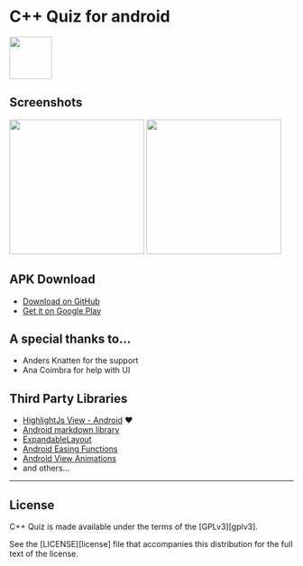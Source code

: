 C++ Quiz for android
====================

<a href="https://play.google.com/store/apps/details?id=com.vsklamm.cppquiz"><img src="https://play.google.com/intl/en_us/badges/images/generic/en_badge_web_generic.png" height="75"></a>

Screenshots
-----------

<img src="https://github.com/vsklamm/CppQuizDroid/blob/master/gfx/app.png" width="239"> <img src="https://github.com/vsklamm/CppQuizDroid/blob/master/gfx/site.png" width="239">

APK Download
------------

-   [Download on GitHub](https://github.com/vsklamm/CppQuizDroid/releases)
-   [Get it on Google Play](https://play.google.com/store/apps/details?id=com.vsklamm.cppquiz)

A special thanks to...
----------------------

-   Anders Knatten for the support
-   Ana Coimbra for help with UI

Third Party Libraries
---------------------

-   [HighlightJs View - Android](https://github.com/PDDStudio/highlightjs-android) ❤
-   [Android markdown library](https://github.com/noties/Markwon)
-   [ExpandableLayout](https://github.com/cachapa/ExpandableLayout)
-   [Android Easing Functions](https://github.com/daimajia/AnimationEasingFunctions)
-   [Android View Animations](https://github.com/daimajia/AndroidViewAnimations)
-   and others...

------------------------------------------------------------------------

License
-------

C++ Quiz is made available under the terms of the \[GPLv3\]\[gplv3\].

See the \[LICENSE\]\[license\] file that accompanies this distribution for the full text of the license.
